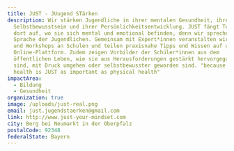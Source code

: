 ```yaml
---
title: JUST - JUugend STärken
description: Wir stärken Jugendliche in ihrer mentalen Gesundheit, ihrem
  Selbstbewusstsein und ihrer Persönlichkeitsentwicklung. JUST fängt Teenies
  dort auf, wo sie sich mental und emotional befinden, denn wir sprechen die
  Sprache der Jugendlichen. Gemeinsam mit Expert*innen veranstalten wir Vorträge
  und Workshops an Schulen und teilen praxisnahe Tipps und Wissen auf unserer
  Online-Plattform. Zudem zeigen Vorbilder der Schüler*innen aus dem
  öffentlichen Leben, wie sie aus Herausforderungen gestärkt hervorgegangen
  sind, mit Druck umgehen oder selbstbewusster geworden sind. "because mental
  health is JUST as important as physical health"
impactArea:
  - Bildung
  - Gesundheit
organization: true
image: /uploads/just-real.png
email: just.jugendstaerken@gmail.com
link: http://www.just-your-mindset.com
city: Berg bei Neumarkt in der Oberpfalz
postalCode: 92348
federalState: Bayern
---
```

